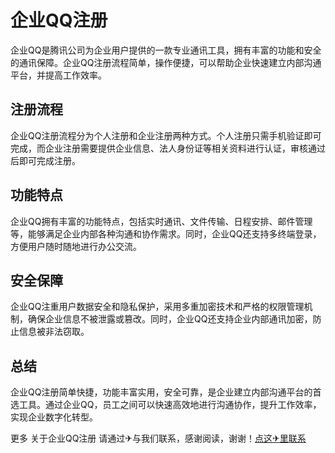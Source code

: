# 企业QQ注册

企业QQ是腾讯公司为企业用户提供的一款专业通讯工具，拥有丰富的功能和安全的通讯保障。企业QQ注册流程简单，操作便捷，可以帮助企业快速建立内部沟通平台，并提高工作效率。

## 注册流程

企业QQ注册流程分为个人注册和企业注册两种方式。个人注册只需手机验证即可完成，而企业注册需要提供企业信息、法人身份证等相关资料进行认证，审核通过后即可完成注册。

## 功能特点

企业QQ拥有丰富的功能特点，包括实时通讯、文件传输、日程安排、邮件管理等，能够满足企业内部各种沟通和协作需求。同时，企业QQ还支持多终端登录，方便用户随时随地进行办公交流。

## 安全保障

企业QQ注重用户数据安全和隐私保护，采用多重加密技术和严格的权限管理机制，确保企业信息不被泄露或篡改。同时，企业QQ还支持企业内部通讯加密，防止信息被非法窃取。

## 总结

企业QQ注册简单快捷，功能丰富实用，安全可靠，是企业建立内部沟通平台的首选工具。通过企业QQ，员工之间可以快速高效地进行沟通协作，提升工作效率，实现企业数字化转型。

更多 关于企业QQ注册 请通过✈与我们联系，感谢阅读，谢谢！[点这✈里联系](https://ss.k02.cc)
